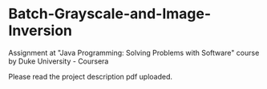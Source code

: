 # Batch-Grayscale-and-Image-Inversion
Assignment at "Java Programming: Solving Problems with Software" course by Duke University - Coursera

Please read the project description pdf uploaded.
